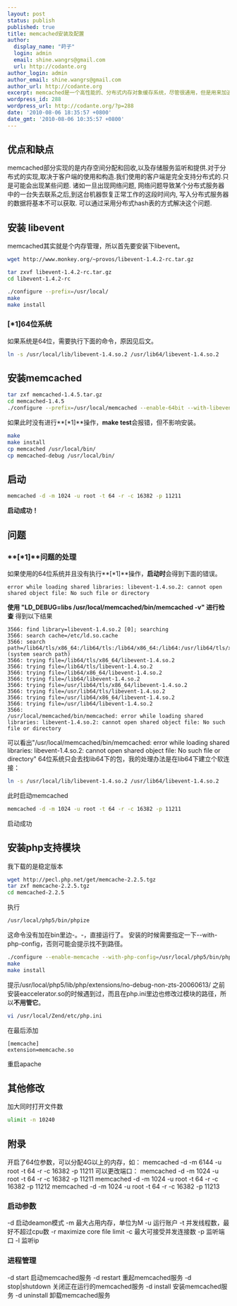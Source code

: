 ```yaml
---
layout: post
status: publish
published: true
title: memcached安装及配置
author:
  display_name: "莳子"
  login: admin
  email: shine.wangrs@gmail.com
  url: http://codante.org
author_login: admin
author_email: shine.wangrs@gmail.com
author_url: http://codante.org
excerpt: memcached是一个高性能的、分布式内存对象缓存系统，尽管很通用，但是用来加速WEB应用、降低数据库负载时比较多。memcached可以把数据库的负载降到了几乎没什么事可干的地步，同时为用户提供很快的页面响应速度，更好的资源利用率和更快的数据库存取操作。本文将详细的介绍在Linux系统下memcached的安装与配置过程。
wordpress_id: 288
wordpress_url: http://codante.org/?p=288
date: '2010-08-06 18:35:57 +0800'
date_gmt: '2010-08-06 10:35:57 +0800'
---
```


## 优点和缺点

memcached部分实现的是内存空间分配和回收,以及存储服务监听和提供.对于分布式的实现,取决于客户端的使用和构造.我们使用的客户端是完全支持分布式的.只是可能会出现某些问题.
诸如一旦出现网络问题, 网络问题导致某个分布式服务器中的一台失去联系之后,到这台机器恢复正常工作的这段时间内, 写入分布式服务器的数据将基本不可以获取. 可以通过采用分布式hash表的方式解决这个问题.

## 安装 libevent

memcached其实就是个内存管理，所以首先要安装下libevent。

```bash
wget http://www.monkey.org/~provos/libevent-1.4.2-rc.tar.gz
```

```bash
tar zxvf libevent-1.4.2-rc.tar.gz
cd libevent-1.4.2-rc
```

```bash
./configure --prefix=/usr/local/
make
make install
```

### [*1]64位系统

如果系统是64位，需要执行下面的命令，原因见后文。

```bash
ln -s /usr/local/lib/libevent-1.4.so.2 /usr/lib64/libevent-1.4.so.2
```

## 安装memcached

```bash
tar zxf memcached-1.4.5.tar.gz
cd memcached-1.4.5
./configure --prefix=/usr/local/memcached --enable-64bit --with-libevent=/usr/lib64/
```

如果此时没有进行**[*1]**操作，**make test**会报错，但不影响安装。

```bash
make
make install
cp memcached /usr/local/bin/
cp memcached-debug /usr/local/bin/
```

## 启动

```bash
memcached -d -m 1024 -u root -t 64 -r -c 16382 -p 11211
```

**启动成功！**

## 问题

### **[*1]**问题的处理

如果使用的64位系统并且没有执行**[*1]**操作，**启动时**会得到下面的错误。

```
error while loading shared libraries: libevent-1.4.so.2: cannot open shared object file: No such file or directory
```

**使用 "LD_DEBUG=libs /usr/local/memcached/bin/memcached -v" 进行检查**
得到以下结果

```
3566: find library=libevent-1.4.so.2 [0]; searching
3566: search cache=/etc/ld.so.cache
3566: search path=/lib64/tls/x86_64:/lib64/tls:/lib64/x86_64:/lib64:/usr/lib64/tls/x86_64:/usr/lib64/tls:/usr/lib64/x86_64:/usr/lib64 (system search path)
3566: trying file=/lib64/tls/x86_64/libevent-1.4.so.2
3566: trying file=/lib64/tls/libevent-1.4.so.2
3566: trying file=/lib64/x86_64/libevent-1.4.so.2
3566: trying file=/lib64/libevent-1.4.so.2
3566: trying file=/usr/lib64/tls/x86_64/libevent-1.4.so.2
3566: trying file=/usr/lib64/tls/libevent-1.4.so.2
3566: trying file=/usr/lib64/x86_64/libevent-1.4.so.2
3566: trying file=/usr/lib64/libevent-1.4.so.2
3566:
/usr/local/memcached/bin/memcached: error while loading shared libraries: libevent-1.4.so.2: cannot open shared object file: No such file or directory
```

可以看出"/usr/local/memcached/bin/memcached: error while loading shared libraries: libevent-1.4.so.2: cannot open shared object file: No such file or directory" 64位系统只会去找lib64下的包，我的处理办法是在lib64下建立个软连接：

```bash
ln -s /usr/local/lib/libevent-1.4.so.2 /usr/lib64/libevent-1.4.so.2
```

此时启动memcached

```bash
memcached -d -m 1024 -u root -t 64 -r -c 16382 -p 11211
```

启动成功

## 安装php支持模块

我下载的是稳定版本

```bash
wget http://pecl.php.net/get/memcache-2.2.5.tgz
tar zxf memcache-2.2.5.tgz
cd memcached-2.2.5
```

执行

```bash
/usr/local/php5/bin/phpize
```

这命令没有加在bin里边-。-，直接运行了。
安装的时候需要指定一下--with-php-config，否则可能会提示找不到路径。

```bash
./configure --enable-memcache --with-php-config=/usr/local/php5/bin/php-config --with-zlib-dir
make
make install
```

提示/usr/local/php5/lib/php/extensions/no-debug-non-zts-20060613/
之前安装eaccelerator.so的时候遇到过，而且在php.ini里边也修改过模块的路径，所以**不用管它**。

```bash
vi /usr/local/Zend/etc/php.ini
```

在最后添加

```
[memcache]
extension=memcache.so
```

重启apache

## 其他修改

加大同时打开文件数

```bash
ulimit -n 10240
```

## 附录

开启了64位参数，可以分配4G以上的内存，如：
memcached -d -m 6144 -u root -t 64 -r -c 16382 -p 11211
可以更改端口：
memcached -d -m 1024 -u root -t 64 -r -c 16382 -p 11211
memcached -d -m 1024 -u root -t 64 -r -c 16382 -p 11212
memcached -d -m 1024 -u root -t 64 -r -c 16382 -p 11213

### 启动参数

-d 启动deamon模式
-m 最大占用内存，单位为M
-u 运行账户
-t 并发线程数，最好不超过cpu数
-r maximize core file limit
-c 最大可接受并发连接数
-p 监听端口
-l 监听ip

### 进程管理

-d start 启动memcached服务
-d restart 重起memcached服务
-d stop|shutdown 关闭正在运行的memcached服务
-d install 安装memcached服务
-d uninstall 卸载memcached服务